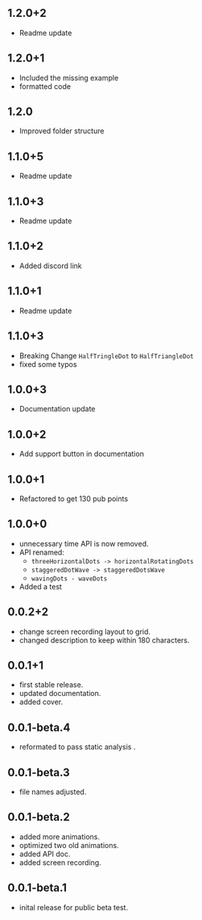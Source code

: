 ## 1.2.0+2
- Readme update
## 1.2.0+1
- Included the missing example
- formatted code
## 1.2.0
- Improved folder structure
## 1.1.0+5
- Readme update
## 1.1.0+3
- Readme update
## 1.1.0+2
- Added discord link
## 1.1.0+1
- Readme update
## 1.1.0+3
- Breaking Change `HalfTringleDot` to `HalfTriangleDot`
- fixed some typos
## 1.0.0+3
- Documentation update
## 1.0.0+2
- Add support button in documentation
## 1.0.0+1
- Refactored to get 130 pub points 
## 1.0.0+0
- unnecessary time API is now removed.
- API renamed: 
  - `threeHorizontalDots -> horizontalRotatingDots`
  - `staggeredDotWave -> staggeredDotsWave`
  - `wavingDots - waveDots`
- Added a test  
## 0.0.2+2
- change screen recording layout to grid.
- changed description to keep within 180 characters.
## 0.0.1+1
- first stable release.
- updated documentation.
- added cover.
## 0.0.1-beta.4
- reformated to pass static analysis .
## 0.0.1-beta.3
- file names adjusted.
## 0.0.1-beta.2
- added more animations.
- optimized two old animations.
- added API doc.
- added screen recording.
## 0.0.1-beta.1 
- inital release for public beta test.